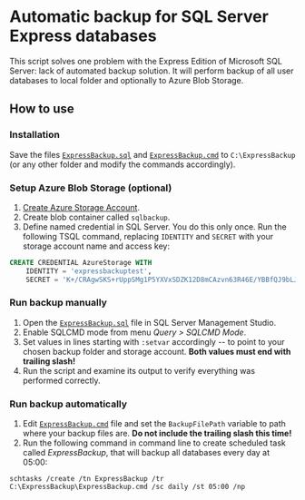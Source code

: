 # Automatic backup for SQL Server Express databases

This script solves one problem with the Express Edition of Microsoft SQL Server: lack of automated backup solution. It will perform backup of all user databases to local folder and optionally to Azure Blob Storage.

## How to use

### Installation

Save the files [`ExpressBackup.sql`](ExpressBackup.sql) and [`ExpressBackup.cmd`](ExpressBackup.cmd) to `C:\ExpressBackup` (or any other folder and modify the commands accordingly).

### Setup Azure Blob Storage (optional)

1. [Create Azure Storage Account](https://learn.microsoft.com/en-us/azure/storage/common/storage-account-create?tabs=azure-portal). 
1. Create blob container called `sqlbackup`.
1. Define named credential in SQL Server. You do this only once. Run the following TSQL command, replacing `IDENTITY` and `SECRET` with your storage account name and access key:

```sql
CREATE CREDENTIAL AzureStorage WITH 
    IDENTITY = 'expressbackuptest',
    SECRET = 'K+/CRAgwSKS+rUppSMg1P5YXVxSDZK12D8mCAzvn63R46E/YBBfQJ9bLJ3RVvy1YGWGDemZpCoYz+AStYu2ShA=='
```

### Run backup manually

1. Open the [`ExpressBackup.sql`](ExpressBackup.sql) file in SQL Server Management Studio.
1. Enable SQLCMD mode from menu _Query > SQLCMD Mode_.
1. Set values in lines starting with `:setvar` accordingly -- to point to your chosen backup folder and storage account. **Both values must end with trailing slash!**
1. Run the script and examine its output to verify everything was performed correctly.

### Run backup automatically

1. Edit [`ExpressBackup.cmd`](ExpressBackup.cmd) file and set the `BackupFilePath` variable to path where your backup files are. **Do not include the trailing slash this time!**
1. Run the following command in command line to create scheduled task called _ExpressBackup_, that will backup all databases every day at 05:00:

```
schtasks /create /tn ExpressBackup /tr C:\ExpressBackup\ExpressBackup.cmd /sc daily /st 05:00 /np
```